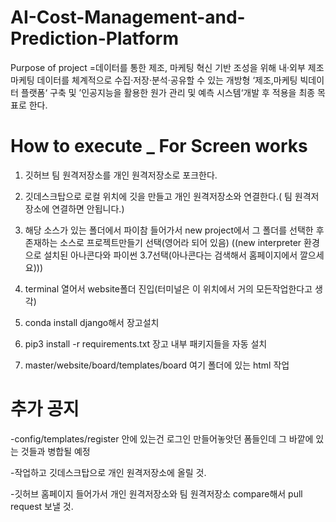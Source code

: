 # AI-Cost-Management-and-Prediction-Platform

Purpose of project
=데이터를 통한 제조, 마케팅 혁신 기반 조성을 위해 내‧외부 제조 마케팅 데이터를 체계적으로 수집‧저장‧분석‧공유할 수 있는 개방형 ‘제조,마케팅 빅데이터 플랫폼‘ 구축 및 ’인공지능을 활용한 원가 관리 및 예측 시스템‘개발 후 적용을 최종 목표로 한다.




# How to execute _ For Screen works
1. 깃허브 팀 원격저장소를 개인 원격저장소로 포크한다.


2. 깃데스크탑으로 로컬 위치에 깃을 만들고 개인 원격저장소와 연결한다.( 팀 원격저장소에 연결하면 안됩니다.)


3. 해당 소스가 있는 폴더에서 파이참 들어가서 new project에서 그 폴더를 선택한 후 존재하는 소스로 프로젝트만들기 선택(영어라 되어 있음)
((new interpreter 환경으로 설치된 아나콘다와 파이썬 3.7선택(아나콘다는 검색해서 홈페이지에서 깔으세요)))


4. terminal 열어서 website폴더 진입(터미널은 이 위치에서 거의 모든작업한다고 생각) 


5. conda install django해서 장고설치 


6. pip3 install -r requirements.txt 장고 내부 패키지들을 자동 설치


7. master/website/board/templates/board 여기 폴더에 있는 html 작업




# 추가 공지
-config/templates/register 안에 있는건 로그인 만들어놓앗던 폼들인데  그 바깥에 있는 것들과 병합될 예정

-작업하고 깃데스크탑으로 개인 원격저장소에 올릴 것.

-깃허브 홈페이지 들어가서 개인 원격저장소와 팀 원격저장소 compare해서 pull request 보낼 것.
